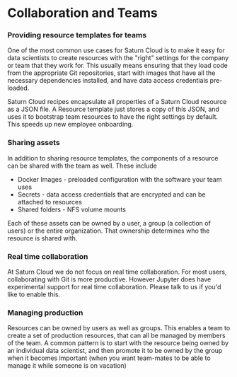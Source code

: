 # Collaboration and Teams

### Providing resource templates for teams

One of the most common use cases for Saturn Cloud is to make it easy for data scientists to create resources with the "right" settings for the company or team that they work for. This usually means ensuring that they load code from the appropriate Git repositories, start with images that have all the necessary dependencies installed, and have data access credentials pre-loaded.

Saturn Cloud recipes encapsulate all properties of a Saturn Cloud resource as a JSON file. A Resource template just stores a copy of this JSON, and uses it to bootstrap team resources to have the right settings by default. This speeds up new employee onboarding.

### Sharing assets

In addition to sharing resource templates, the components of a resource can be shared with the team as well. These include

- Docker Images - preloaded configuration with the software your team uses
- Secrets - data access credentials that are encrypted and can be attached to resources
- Shared folders - NFS volume mounts

Each of these assets can be owned by a user, a group (a collection of users) or the entire organization. That ownership determines who the resource is shared with.

### Real time collaboration

At Saturn Cloud we do not focus on real time collaboration. For most users, collaborating with Git is more productive. However Jupyter does have experimental support for real time collaboration. Please talk to us if you'd like to enable this.

### Managing production

Resources can be owned by users as well as groups. This enables a team to create a set of production resources, that can all be managed by members of the team. A common pattern is to start with the resource being owned by an individual data scientist, and then promote it to be owned by the group when it becomes important (when you want team-mates to be able to manage it while someone is on vacation)
